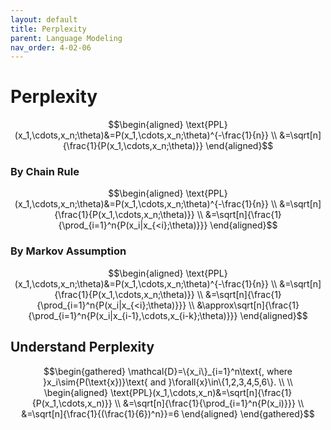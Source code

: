 ```yaml
---
layout: default
title: Perplexity
parent: Language Modeling
nav_order: 4-02-06
---
```


# Perplexity

$$\begin{aligned}
\text{PPL}(x_1,\cdots,x_n;\theta)&=P(x_1,\cdots,x_n;\theta)^{-\frac{1}{n}} \\
&=\sqrt[n]{\frac{1}{P(x_1,\cdots,x_n;\theta)}}
\end{aligned}$$

### By Chain Rule

$$\begin{aligned}
\text{PPL}(x_1,\cdots,x_n;\theta)&=P(x_1,\cdots,x_n;\theta)^{-\frac{1}{n}} \\
&=\sqrt[n]{\frac{1}{P(x_1,\cdots,x_n;\theta)}} \\
&=\sqrt[n]{\frac{1}{\prod_{i=1}^n{P(x_i|x_{<i};\theta)}}}
\end{aligned}$$

### By Markov Assumption

$$\begin{aligned}
\text{PPL}(x_1,\cdots,x_n;\theta)&=P(x_1,\cdots,x_n;\theta)^{-\frac{1}{n}} \\
&=\sqrt[n]{\frac{1}{P(x_1,\cdots,x_n;\theta)}} \\
&=\sqrt[n]{\frac{1}{\prod_{i=1}^n{P(x_i|x_{<i};\theta)}}} \\
&\approx\sqrt[n]{\frac{1}{\prod_{i=1}^n{P(x_i|x_{i-1},\cdots,x_{i-k};\theta)}}}
\end{aligned}$$

## Understand Perplexity

$$\begin{gathered}
\mathcal{D}=\{x_i\}_{i=1}^n\text{, where }x_i\sim{P(\text{x})}\text{ and }\forall{x}\in\{1,2,3,4,5,6\}. \\
\\
\begin{aligned}
\text{PPL}(x_1,\cdots,x_n)&=\sqrt[n]{\frac{1}{P(x_1,\cdots,x_n)}} \\
&=\sqrt[n]{\frac{1}{\prod_{i=1}^n{P(x_i)}}} \\
&=\sqrt[n]{\frac{1}{(\frac{1}{6})^n}}=6
\end{aligned}
\end{gathered}$$
